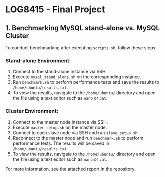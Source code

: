 # LOG8415 - Final Project
## 1. Benchmarking MySQL stand-alone vs. MySQL Cluster

To conduct benchmarking after executing `scripts.sh`, follow these steps:

### Stand-alone Environment:
1. Connect to the stand-alone instance via SSH.
2. Execute `mysql_stand_alone.sh` on the corresponding instance.
3. Run `benchmark.sh` to perform performance tests and save the results to `/home/ubuntu/results.txt`.
4. To view the results, navigate to the `/home/ubuntu/` directory and open the file using a text editor such as `nano` or `cat`.

### Cluster Environment:
1. Connect to the master node instance via SSH.
2. Execute `master_setup.sh` on the master node.
3. Connect to each slave node via SSH and run `slave_setup.sh`.
4. Reconnect to the master node and run `benchmark.sh` to perform performance tests. The results will be saved in `/home/ubuntu/results.txt`.
5. To view the results, navigate to the `/home/ubuntu/` directory and open the file using a text editor such as `nano` or `cat`.

For more information, see the attached report in the repository.
